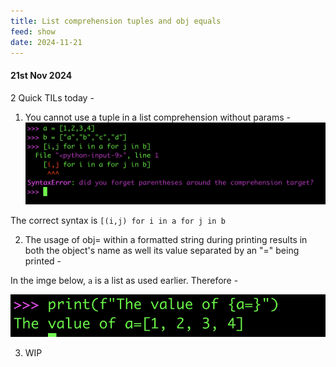 ```yaml
---
title: List comprehension tuples and obj equals
feed: show
date: 2024-11-21
---
```

#### 21st Nov 2024

2 Quick TILs today - 

1) You cannot use a tuple in a list comprehension without params - 
![Alt Text](/assets/img/basics/lc_tuples/lc_tuples_1.png)

The correct syntax is 
`[(i,j) for i in a for j in b`


2) The usage of obj= within a formatted string during printing results in both the object's name as well its value separated by an "=" being printed - 

In the imge below, `a` is a list as used earlier. Therefore - 

![Alt Text](/assets/img/basics/lc_tuples/lc_tuples_2.png)

3) WIP